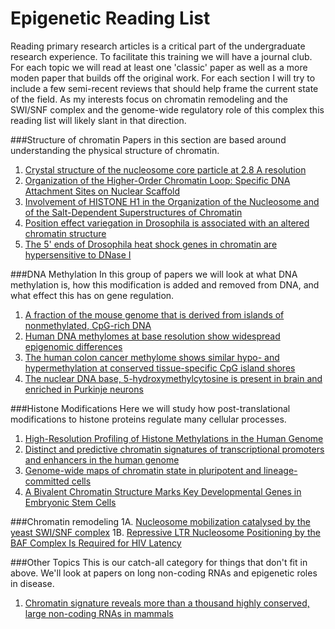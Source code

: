 Epigenetic Reading List 
============================ 
Reading primary research articles is a critical part of the undergraduate research experience. 
To facilitate this training we will have a journal club.  For each topic we will read at least
one 'classic' paper as well as a more moden paper that builds off the original work. For each
section I will try to include a few semi-recent reviews that should help frame the current 
state of the field. As my interests focus on chromatin remodeling and the SWI/SNF complex and 
the genome-wide regulatory role of this complex this reading list will likely slant in that direction. 

###Structure of chromatin
   Papers in this section are based around understanding the physical structure of chromatin.
1. [Crystal structure of the nucleosome core particle at 2.8 A resolution](http://www.ncbi.nlm.nih.gov/pubmed/9305837) 
2. [Organization of the Higher-Order Chromatin Loop: Specific DNA Attachment Sites on Nuclear Scaffold](http://www.ncbi.nlm.nih.gov/pubmed/6091913)
3. [Involvement of HISTONE H1 in the Organization of the Nucleosome and of the Salt-Dependent Superstructures of Chromatin](http://www.ncbi.nlm.nih.gov/pubmed/387806)
4. [Position effect variegation in Drosophila is associated with an altered chromatin structure](http://www.ncbi.nlm.nih.gov/pubmed/7758950)
5. [The 5' ends of Drosophila heat shock genes in chromatin are hypersensitive to DNase I](http://www.ncbi.nlm.nih.gov/pubmed/6774262)
   
###DNA Methylation
   In this group of papers we will look at what DNA methylation is, how this modification is
   added and removed from DNA, and what effect this has on gene regulation. 
   1. [A fraction of the mouse genome that is derived from islands of nonmethylated, CpG-rich DNA](http://www.ncbi.nlm.nih.gov/pubmed/2981636)
   2. [Human DNA methylomes at base resolution show widespread epigenomic differences](http://www.ncbi.nlm.nih.gov/pubmed/19829295)
   3. [The human colon cancer methylome shows similar hypo- and hypermethylation at conserved tissue-specific CpG island shores](http://www.ncbi.nlm.nih.gov/pubmed/19151715)
   4. [The nuclear DNA base, 5-hydroxymethylcytosine is present in brain and enriched in Purkinje neurons](http://www.ncbi.nlm.nih.gov/pubmed/19372393)
   
###Histone Modifications
   Here we will study how post-translational modifications to histone proteins regulate many 
   cellular processes. 
   1. [High-Resolution Profiling of Histone Methylations in the Human Genome](http://www.ncbi.nlm.nih.gov/pubmed/17512414)
   2. [Distinct and predictive chromatin signatures of transcriptional promoters and enhancers in the human genome](http://www.ncbi.nlm.nih.gov/pubmed/17277777)
   3. [Genome-wide maps of chromatin state in pluripotent and lineage-committed cells](http://www.ncbi.nlm.nih.gov/pubmed/17603471)
   4. [A Bivalent Chromatin Structure Marks Key Developmental Genes in Embryonic Stem Cells](http://www.ncbi.nlm.nih.gov/pubmed/16630819)
   
###Chromatin remodeling
   1A. [Nucleosome mobilization catalysed by the yeast SWI/SNF complex](http://www.ncbi.nlm.nih.gov/pubmed/10466730)
   1B. [Repressive LTR Nucleosome Positioning by the BAF Complex Is Required for HIV Latency](http://www.ncbi.nlm.nih.gov/pubmed/22140357)
   
###Other Topics
   This is our catch-all category for things that don't fit in above. We'll look at papers on 
   long non-coding RNAs and epigenetic roles in disease. 
   1. [Chromatin signature reveals more than a thousand highly conserved, large non-coding RNAs in mammals](http://www.ncbi.nlm.nih.gov/pubmed/19182780)
